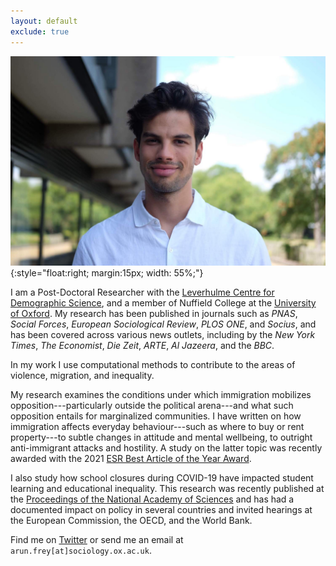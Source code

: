 ```yaml
---
layout: default
exclude: true
---
```


![Arun Frey](/assets/portrait.jpg){:style="float:right; margin:15px; width: 55%;"}


I am a Post-Doctoral Researcher with the [Leverhulme Centre for Demographic Science](https://www.demographicscience.ox.ac.uk), and a member of Nuffield College at the [University of Oxford](https://www.sociology.ox.ac.uk/people/arun-frey.html). My research has been published in journals such as _PNAS_, _Social Forces_, _European Sociological Review_, _PLOS ONE_, and _Socius_, and has been covered across various news outlets, including by the _New York Times_, _The Economist_, _Die Zeit_, _ARTE_, _Al Jazeera_, and the _BBC_. 

In my work I use computational methods to contribute to the areas of violence, migration, and inequality.

My  research examines the conditions under which immigration mobilizes opposition---particularly outside the political arena---and what such opposition entails for marginalized communities. I have written on how immigration affects everyday behaviour---such as where to buy or rent property---to subtle changes in attitude and mental wellbeing, to outright anti-immigrant attacks and hostility. A study on the latter topic was recently awarded with the 2021 [ESR Best Article of the Year Award](https://academic.oup.com/esr/pages/best_article_prize). 

I also study how school closures during COVID-19 have impacted student learning and educational inequality. This research was recently published at the [Proceedings of the National Academy of Sciences](https://www.pnas.org/content/118/17/e2022376118) and has had a documented impact on policy in several countries and invited hearings at the European Commission, the OECD, and the World Bank. 

Find me on [Twitter](https://twitter.com/arunfrey) or send me an email at ```arun.frey[at]sociology.ox.ac.uk```.  
